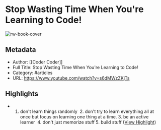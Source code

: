 # Stop Wasting Time When You're Learning to Code!

![rw-book-cover](https://i.ytimg.com/vi/s6dMWzZKjTs/maxresdefault.jpg)

## Metadata
- Author: [[Coder Coder]]
- Full Title: Stop Wasting Time When You're Learning to Code!
- Category: #articles
- URL: https://www.youtube.com/watch?v=s6dMWzZKjTs

## Highlights
- 1. don't learn things randomly  2. don't try to learn everything all at once but focus on learning one thing at a time. 3. be an active learner  4. don't just memorize stuff 5. build stuff ([View Highlight](https://read.readwise.io/read/01h7y19p0y2wb7bq8qmj2epqwr))
